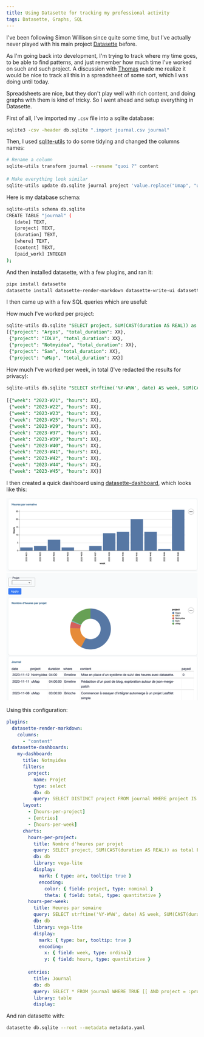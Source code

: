 ```yaml
---
title: Using Datasette for tracking my professional activity
tags: Datasette, Graphs, SQL
---
```


I've been following Simon Willison since quite some time, but I've actually never played with his main project [Datasette](https://datasette.io) before.

As I'm going back into development, I'm trying to track where my time goes, to be able to find patterns, and just remember how much time I've worked on such and such project. A discussion with [Thomas](https://thom4.net/) made me realize it would be nice to track all this in a spreadsheet of some sort, which I was doing until today.

Spreadsheets are nice, but they don't play well with rich content, and doing graphs with them is kind of tricky. So I went ahead and setup everything in Datasette.

First of all, I've imported my `.csv` file into a sqlite database: 
```bash
sqlite3 -csv -header db.sqlite ".import journal.csv journal"
```

Then, I used [sqlite-utils](https://sqlite-utils.datasette.io/en/stable/) to do some tidying and changed the columns names:

```bash
# Rename a column
sqlite-utils transform journal --rename "quoi ?" content

# Make everything look similar
sqlite-utils update db.sqlite journal project 'value.replace("Umap", "uMap")'
```

Here is my database schema:

```bash
sqlite-utils schema db.sqlite
CREATE TABLE "journal" (
   [date] TEXT,
   [project] TEXT,
   [duration] TEXT,
   [where] TEXT,
   [content] TEXT,
   [paid_work] INTEGER
);
```

And then installed datasette, with a few plugins, and ran it:

```bash
pipx install datasette
datasette install datasette-render-markdown datasette-write-ui datasette-dashboards datasette-dateutil
```

I then came up with a few SQL queries which are useful:

How much I've worked per project:

```SQL
sqlite-utils db.sqlite "SELECT project, SUM(CAST(duration AS REAL)) as total_duration FROM journal GROUP BY project;"
[{"project": "Argos", "total_duration": XX},
 {"project": "IDLV", "total_duration": XX},
 {"project": "Notmyidea", "total_duration": XX},
 {"project": "Sam", "total_duration": XX},
 {"project": "uMap", "total_duration": XX}]
```

How much I've worked per week, in total (I've redacted the results for privacy):

```SQL
sqlite-utils db.sqlite "SELECT strftime('%Y-W%W', date) AS week, SUM(CAST(duration AS REAL)) AS hours FROM journal GROUP BY week ORDER BY week;"

[{"week": "2023-W21", "hours": XX},
 {"week": "2023-W22", "hours": XX},
 {"week": "2023-W23", "hours": XX},
 {"week": "2023-W25", "hours": XX},
 {"week": "2023-W29", "hours": XX},
 {"week": "2023-W37", "hours": XX},
 {"week": "2023-W39", "hours": XX},
 {"week": "2023-W40", "hours": XX},
 {"week": "2023-W41", "hours": XX},
 {"week": "2023-W42", "hours": XX},
 {"week": "2023-W44", "hours": XX},
 {"week": "2023-W45", "hours": XX}]
```

I then created a quick dashboard using [datasette-dashboard](https://github.com/rclement/datasette-dashboards), which looks like this:

![Capture d'écran du dashboard, heures par semaine](/images/datasette/hours-per-week.png)
![Capture d'écran du dashboard, heures par projet](/images/datasette/hours-per-project.png)

Using this configuration:

```yaml
plugins:
  datasette-render-markdown:
    columns:
      - "content"
  datasette-dashboards:
    my-dashboard:
      title: Notmyidea
      filters:
        project:
          name: Projet
          type: select
          db: db
          query: SELECT DISTINCT project FROM journal WHERE project IS NOT NULL ORDER BY project ASC
      layout:
        - [hours-per-project]
        - [entries]
        - [hours-per-week]
      charts:
        hours-per-project:
          title: Nombre d'heures par projet
          query: SELECT project, SUM(CAST(duration AS REAL)) as total FROM journal GROUP BY project;
          db: db
          library: vega-lite
          display:
            mark: { type: arc, tooltip: true }
            encoding:
              color: { field: project, type: nominal }
              theta: { field: total, type: quantitative }
        hours-per-week:
          title: Heures par semaine
          query: SELECT strftime('%Y-W%W', date) AS week, SUM(CAST(duration AS REAL)) AS hours FROM journal GROUP BY week ORDER BY week;
          db: db
          library: vega-lite
          display:
            mark: { type: bar, tooltip: true }
            encoding:
              x: { field: week, type: ordinal}
              y: { field: hours, type: quantitative }

        entries:
          title: Journal
          db: db
          query: SELECT * FROM journal WHERE TRUE [[ AND project = :project ]] ORDER BY date DESC
          library: table
          display:
```

And ran datasette with:

```bash
datasette db.sqlite --root --metadata metadata.yaml
```